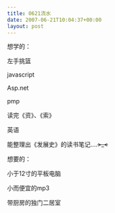 ```yaml
---
title: 0621流水
date: 2007-06-21T10:04:37+00:00
layout: post
---
```

想学的：

左手挑篮

javascript

Asp.net

pmp

读完《资》、《索》

英语

能整理出《发展史》的读书笔记&#8230;.~~>_<~~</p> 

想要的：

小于12寸的平板电脑

小而便宜的mp3

带厨房的独门二居室
